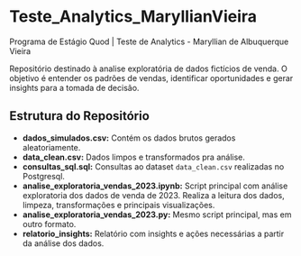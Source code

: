 # Teste_Analytics_MaryllianVieira
Programa de Estágio Quod | Teste de Analytics - Maryllian de Albuquerque Vieira

Repositório destinado à analise exploratória de dados fictícios de venda. O objetivo é entender os padrões de vendas, identificar oportunidades e gerar insights para a tomada de decisão.

## Estrutura do Repositório
* **dados_simulados.csv:** Contém os dados brutos gerados aleatoriamente.
* **data_clean.csv:** Dados limpos e transformados pra análise.
* **consultas_sql.sql:** Consultas ao dataset `data_clean.csv` realizadas no Postgresql.
* **analise_exploratoria_vendas_2023.ipynb:** Script principal com análise exploratoria dos dados de venda de 2023. Realiza a leitura dos dados, limpeza, transformações e principais visualizações.
* **analise_exploratoria_vendas_2023.py:** Mesmo script principal, mas em outro formato.
* **relatorio_insights:** Relatório com insights e ações necessárias a partir da análise dos dados.
